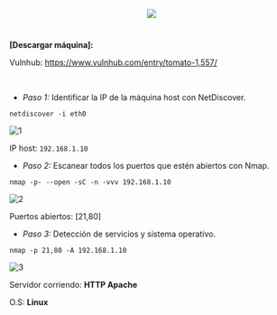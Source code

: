 <p align="center">
  <a href="https://github.com/DenverCoder1/readme-typing-svg"><img src="https://readme-typing-svg.herokuapp.com?size=50&color=3CF700FF&width=300&height=80&lines=TOMATO_1"></a>
</p>

<h1 align="center"></h1>

**[Descargar máquina]:**

Vulnhub: https://www.vulnhub.com/entry/tomato-1,557/

</br>

- *Paso 1:* Identificar la IP de la máquina host con NetDiscover. 
```
netdiscover -i eth0
```
![1](https://user-images.githubusercontent.com/75953873/174927688-71985557-4e9d-4790-acac-a8b1da611f48.png)

IP host: `192.168.1.10`

- *Paso 2:* Escanear todos los puertos que estén abiertos con Nmap. 
```
nmap -p- --open -sC -n -vvv 192.168.1.10
```
![2](https://user-images.githubusercontent.com/75953873/174928257-1f2073fd-0278-490d-a2c3-6a40c034756b.png)

Puertos abiertos: [21,80]

- *Paso 3:* Detección de servicios y sistema operativo. 
```
nmap -p 21,80 -A 192.168.1.10
```
![3](https://user-images.githubusercontent.com/75953873/174928628-0721689f-2a13-42e2-992f-1356fa68f168.png)

Servidor corriendo: **HTTP Apache**

O.S: **Linux**
